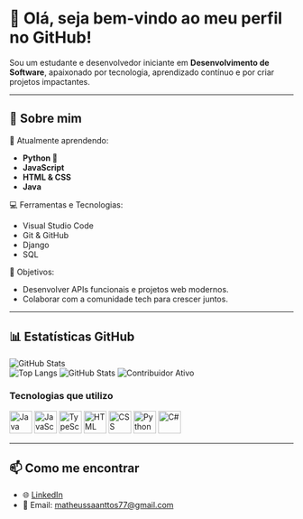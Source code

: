 # 👋 Olá, seja bem-vindo ao meu perfil no GitHub!  

Sou um estudante e desenvolvedor iniciante em **Desenvolvimento de Software**, apaixonado por tecnologia, aprendizado contínuo e por criar projetos impactantes.

---

## 🚀 Sobre mim
🌱 Atualmente aprendendo:  
- **Python 🐍**  
- **JavaScript**  
- **HTML & CSS**
- **Java** 

💻 Ferramentas e Tecnologias:  
- Visual Studio Code  
- Git & GitHub  
- Django  
- SQL  

🎯 Objetivos:  
- Desenvolver APIs funcionais e projetos web modernos.  
- Colaborar com a comunidade tech para crescer juntos.  

---

## 📊 Estatísticas GitHub  

![GitHub Stats](https://github-readme-stats.vercel.app/api?username=matheussantosdev13&show_icons=true&theme=radical)  
![Top Langs](https://github-readme-stats.vercel.app/api/top-langs/?username=matheussantosdev13&layout=compact&theme=radical)
![GitHub Stats](https://github-readme-stats.vercel.app/api?username=matheussantosdev13&show_icons=true&theme=dark)
![Contribuidor Ativo](https://img.shields.io/badge/contribuidor-ativo-brightgreen)

### Tecnologias que utilizo

<div>
  <img src="https://cdn.jsdelivr.net/gh/devicons/devicon/icons/java/java-original.svg" alt="Java" width="40" height="40"/>
  <img src="https://cdn.jsdelivr.net/gh/devicons/devicon/icons/javascript/javascript-original.svg" alt="JavaScript" width="40" height="40"/>
  <img src="https://cdn.jsdelivr.net/gh/devicons/devicon/icons/typescript/typescript-original.svg" alt="TypeScript" width="40" height="40"/>
  <img src="https://cdn.jsdelivr.net/gh/devicons/devicon/icons/html5/html5-original.svg" alt="HTML" width="40" height="40"/>
  <img src="https://cdn.jsdelivr.net/gh/devicons/devicon/icons/css3/css3-original.svg" alt="CSS" width="40" height="40"/>
  <img src="https://cdn.jsdelivr.net/gh/devicons/devicon/icons/python/python-original.svg" alt="Python" width="40" height="40"/>
  <img src="https://cdn.jsdelivr.net/gh/devicons/devicon/icons/csharp/csharp-original.svg" alt="C#" width="40" height="40"/>
</div>




---

## 📫 Como me encontrar  
- 🌐 [LinkedIn](https://linkedin.com/in/matheussantos-tech)  
- 📧 Email: matheussaanttos77@gmail.com
